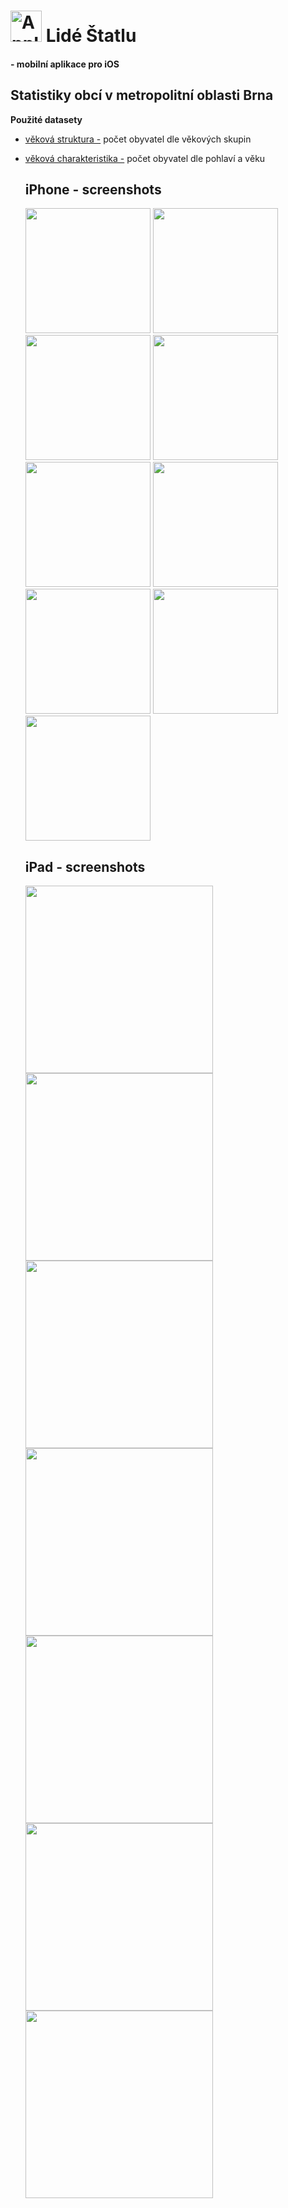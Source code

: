 # <img src="https://github.com/user-attachments/assets/6bc52aeb-14eb-4011-a976-53147967a16b" alt="AppIcon" width="50" height="50" />  Lidé Štatlu
#### - mobilní aplikace pro iOS

## Statistiky obcí v metropolitní oblasti Brna

**Použité datasety**
- [věková struktura -](https://data.brno.cz/datasets/mestobrno::v%C4%9Bkov%C3%A1-struktura-a-index-st%C3%A1%C5%99%C3%AD-v-obc%C3%ADch-bmo-age-structure-and-age-index-in-bma-municipal/explore?location=0.039516%2C16.635582%2C0.00&showTable=true) počet obyvatel dle věkových skupin
- [věková charakteristika -](https://data.brno.cz/datasets/mestobrno::v%C4%9Bkov%C3%A9-charakteristiky-obyvatelstva-bmo-age-characteristics-of-the-population-of-bma/explore?location=0.000004%2C16.635582%2C0.00&showTable=true) počet obyvatel dle pohlaví a věku

  ## iPhone - screenshots

  <img src="https://github.com/user-attachments/assets/9d800979-644c-4213-a742-2fd85a64507c" alt="" width="200" />
  <img src="https://github.com/user-attachments/assets/e24ff3cb-1e61-43ce-988c-cd26e0720fb3" alt="" width="200" />
  <img src="https://github.com/user-attachments/assets/287bfe77-2548-4f18-bfce-d329d742c957" alt="" width="200" />
  <img src="https://github.com/user-attachments/assets/aa641307-ac3e-4174-aecf-62e609cd2119" alt="" width="200" />
  <img src="https://github.com/user-attachments/assets/eb9a5f9b-438f-4317-a21e-009487640d96" alt="" width="200" />
  <img src="https://github.com/user-attachments/assets/b66cb9d6-2de3-4390-bb1d-615eb41c1619" alt="" width="200" />
  <img src="https://github.com/user-attachments/assets/b1ab07bd-bdde-466e-b353-682d30bcc6ce" alt="" width="200" />
  <img src="https://github.com/user-attachments/assets/bc414cfe-a621-4c4f-bf93-cc08e43722ba" alt="" width="200" />
   <img src="https://github.com/user-attachments/assets/86f335c6-5138-418e-9b1b-ace9d2fef77a" alt="" width="200" />

  ## iPad - screenshots
  
  <img src="https://github.com/user-attachments/assets/6f3cac84-7958-4d14-82b5-3c565847076c" alt="" width="300" />
  <img src="https://github.com/user-attachments/assets/cac34f79-aa0a-48da-b0c3-9377fbd8d906" alt="" width="300" />
  <img src="https://github.com/user-attachments/assets/f1d07f16-d012-44b0-aaa6-183102edd722" alt="" width="300" />
  <img src="https://github.com/user-attachments/assets/a8e60664-f1ef-40b9-95a9-bd8b6c7ea6b6" alt="" width="300" />
  <img src="https://github.com/user-attachments/assets/737dfbec-16b7-428e-9e19-4a0c73295905" alt="" width="300" />
  <img src="https://github.com/user-attachments/assets/b4809d14-0696-4ab3-9399-258c91b97858" alt="" width="300" />
  <img src="https://github.com/user-attachments/assets/cd767ddd-addc-4463-8bae-bf7d1f7c0823" alt="" width="300" />


